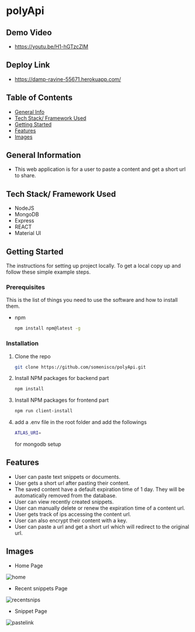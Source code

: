 # polyApi

## Demo Video

- https://youtu.be/H1-hGTzcZIM

## Deploy Link

- https://damp-ravine-55671.herokuapp.com/

## Table of Contents

- [General Info](#general-information)
- [Tech Stack/ Framework Used](#tech-stack/-framework-used)
- [Getting Started](#Getting-Started)
- [Features](#features)
- [Images](#images)

## General Information

- This web application is for a user to paste a content and get a short url to share.

## Tech Stack/ Framework Used

- NodeJS
- MongoDB
- Express
- REACT
- Material UI

## Getting Started

The instructions for setting up project locally.
To get a local copy up and follow these simple example steps.

### Prerequisites

This is the list of things you need to use the software and how to install them.

- npm
  ```sh
  npm install npm@latest -g
  ```

### Installation

1. Clone the repo

   ```sh
   git clone https://github.com/somenisco/polyApi.git
   ```
   
2. Install NPM packages for backend part

   ```sh
   npm install
   ```

3. Install NPM packages for frontend part

    ```sh
   npm run client-install
   ```  

4. add a .env file in the root folder and add the followings

   ```sh
   ATLAS_URI=
   ```
   for mongodb setup

## Features

- User can paste text snippets or documents.
- User gets a short url after pasting their content.
- The saved content have a default expiration time of 1 day. They will be automatically removed from the database.
- User can view recently created snippets.
- User can manually delete or renew the expiration time of a content url.
- User gets track of ips accessing the content url.
- User can also encrypt their content with a key.
- User can paste a url and get a short url which will redirect to the original url.

## Images

- Home Page

![home](https://user-images.githubusercontent.com/79037839/154550834-0d55090d-1475-4412-86a6-d6bb7a6829c9.png)

- Recent snippets Page

![recentsnips](https://user-images.githubusercontent.com/79037839/154551254-c71ab2af-7e61-4049-a866-8627eb568aab.png)

- Snippet Page

![pastelink](https://user-images.githubusercontent.com/79037839/154551135-91ecbdc3-b85b-449f-8459-a8a3937d4d2b.png)
